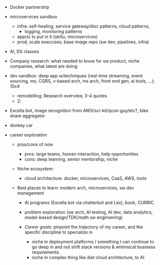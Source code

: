 - Docker partnership
- microservices sandbox
  - infra: self-healing, service gateway/disc patterns, cloud patterns,
    - logging, monitoring patterns
  - app(s) to put in it (skillu, microservices)
  - prod, scale execcises; base image repo (sw dev, pipelines, infra)
- AI, DS classes
- Company research: what needed to know for sw product, niche companies, what latest are doing

- dev sandbox: deep app w/techniques (real-time streaming, event sourcing, ms, CQRS, v-based arch, ms arch, front end gen, ai tools, ...); 10x4
    - remodelling: Research overview, 3-4 quotes
    - 2: 
- Excella bot, image recognition from AWS/sci-kit/qcon guy/etc?, bike share aggregator
- donkey car
- career exploration
  - pros/cons of now
    - pros: large teams, human interaction, help opportunities
    - cons: deep learning, senior mentorship, niche
  - Niche ecosystem:
    - cloud architecture: docker, microservices, CaaS, AWS, tools
  - Best places to learn: modern arch, microservices, sw dev management

    - AI programs (Excella bot via chatterbot and Lex), book, CURRIC
    - problem exploration (sw arch, AI testing, AI dev, data analytics, model-based design/TDK/math sw engineering)
    
    - *Career goals:* pinpoint the trajectory of my career, and the specific discipline to specialize in
        - niche in deployment platforms / something I can continue to go deep in and not shift stack versions & whimsical business requirements.
        - niche in complex thing like dist cloud architecture, to AI